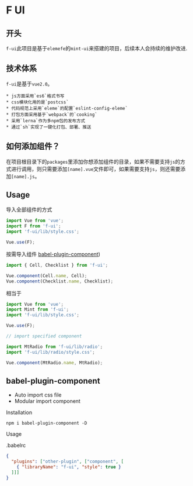 # F UI

## 开头
`f-ui`此项目是基于`elemefe`的`mint-ui`来搭建的项目，后续本人会持续的维护改进.

## 技术体系

`f-ui`是基于`vue2.0`。

	* js方面采用`es6`格式书写
	* css模块化用的是`postcss`
	* 代码规范上采用`eleme`的配置`eslint-config-eleme`
	* 打包方面采用基于`webpack`的`cooking`
	* 采用`lerna`作为多npm包的发布方式
	* 通过`sh`实现了一键化打包、部署、推送

## 如何添加组件？

在项目根目录下的`packages`里添加你想添加组件的目录，如果不需要支持`js`的方式进行调用，则只需要添加`[name].vue`文件即可，如果需要支持`js`，则还需要添加`[name].js`。

## Usage

导入全部组件的方式

```javascript
import Vue from 'vue';
import F from 'f-ui';
import 'f-ui/lib/style.css';

Vue.use(F);
```
按需导入组件
[babel-plugin-component](https://www.npmjs.com/package/babel-plugin-component))

```javascript
import { Cell, Checklist } from 'f-ui';

Vue.component(Cell.name, Cell);
Vue.component(Checklist.name, Checklist);
```
相当于

```javascript
import Vue from 'vue';
import Mint from 'f-ui';
import 'f-ui/lib/style.css';

Vue.use(F);

// import specified component

import MtRadio from 'f-ui/lib/radio';
import 'f-ui/lib/radio/style.css';

Vue.component(MtRadio.name, MtRadio);
```

## babel-plugin-component
- Auto import css file
- Modular import component

Installation
```shell
npm i babel-plugin-component -D
```

Usage

.babelrc
```json
{
  "plugins": ["other-plugin", ["component", [
    { "libraryName": "f-ui", "style": true }
  ]]]
}
```
